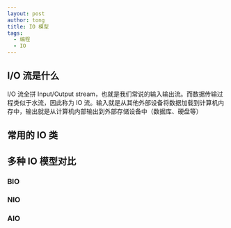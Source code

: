 ```yaml
---
layout: post
author: tong
title: IO 模型
tags:
  - 编程
  - IO
---
```

## I/O 流是什么
I/O 流全拼 Input/Output stream，也就是我们常说的输入输出流。而数据传输过程类似于水流，因此称为 IO 流。输入就是从其他外部设备将数据加载到计算机内存中，输出就是从计算机内部输出到外部存储设备中（数据库、硬盘等）

## 常用的 IO 类


## 多种 IO 模型对比
### BIO

### NIO

### AIO